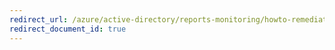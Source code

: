 ```yaml
---
redirect_url: /azure/active-directory/reports-monitoring/howto-remediate-users-flagged-for-risk
redirect_document_id: true
---
```


